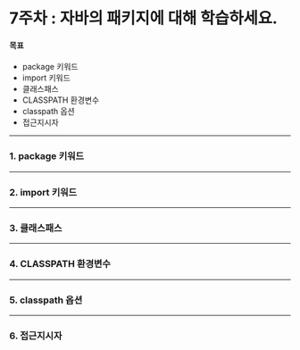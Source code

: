# 7주차 : 자바의 패키지에 대해 학습하세요.

#### 목표

- package 키워드
- import 키워드
- 클래스패스
- CLASSPATH 환경변수
- classpath 옵션
- 접근지시자
------------
### 1. package 키워드

------------
### 2. import 키워드

------------
### 3. 클래스패스

------------
### 4. CLASSPATH 환경변수

------------
### 5. classpath 옵션

------------
### 6. 접근지시자
